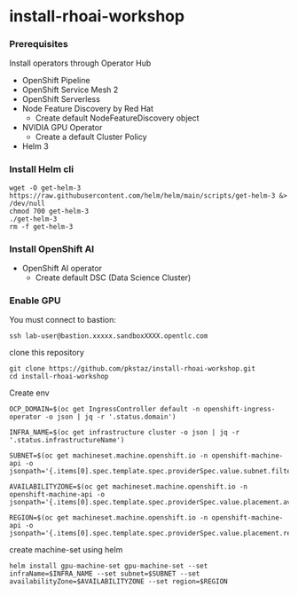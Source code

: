 # install-rhoai-workshop


### Prerequisites

Install operators through Operator Hub
- OpenShift Pipeline
- OpenShift Service Mesh 2
- OpenShift Serverless
- Node Feature Discovery by Red Hat
    - Create default NodeFeatureDiscovery object
- NVIDIA GPU Operator
    - Create a default Cluster Policy
- Helm 3

### Install Helm cli
```
wget -O get-helm-3 https://raw.githubusercontent.com/helm/helm/main/scripts/get-helm-3 &> /dev/null
chmod 700 get-helm-3
./get-helm-3
rm -f get-helm-3
```

### Install OpenShift AI
- OpenShift AI operator 
    - Create default DSC (Data Science Cluster)

### Enable GPU
You must connect to bastion:
```
ssh lab-user@bastion.xxxxx.sandboxXXXX.opentlc.com
```
clone this repository
```
git clone https://github.com/pkstaz/install-rhoai-workshop.git
cd install-rhoai-workshop
```
Create env
```
OCP_DOMAIN=$(oc get IngressController default -n openshift-ingress-operator -o json | jq -r '.status.domain')

INFRA_NAME=$(oc get infrastructure cluster -o json | jq -r '.status.infrastructureName')

SUBNET=$(oc get machineset.machine.openshift.io -n openshift-machine-api -o jsonpath='{.items[0].spec.template.spec.providerSpec.value.subnet.filters[0].values[0]}')

AVAILABILITYZONE=$(oc get machineset.machine.openshift.io -n openshift-machine-api -o jsonpath='{.items[0].spec.template.spec.providerSpec.value.placement.availabilityZone}')

REGION=$(oc get machineset.machine.openshift.io -n openshift-machine-api -o jsonpath='{.items[0].spec.template.spec.providerSpec.value.placement.region}')
```

create machine-set using helm
```
helm install gpu-machine-set gpu-machine-set --set infraName=$INFRA_NAME --set subnet=$SUBNET --set availabilityZone=$AVAILABILITYZONE --set region=$REGION
```
